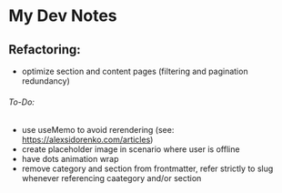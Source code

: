 # My Dev Notes

## Refactoring:

- optimize section and content pages (filtering and pagination redundancy)

###### To-Do:

- use useMemo to avoid rerendering (see: https://alexsidorenko.com/articles)
- create placeholder image in scenario where user is offline
- have dots animation wrap
- remove category and section from frontmatter, refer strictly to slug whenever referencing caategory and/or section
